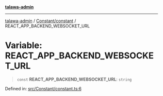 [**talawa-admin**](../../../README.md)

***

[talawa-admin](../../../modules.md) / [Constant/constant](../README.md) / REACT\_APP\_BACKEND\_WEBSOCKET\_URL

# Variable: REACT\_APP\_BACKEND\_WEBSOCKET\_URL

> `const` **REACT\_APP\_BACKEND\_WEBSOCKET\_URL**: `string`

Defined in: [src/Constant/constant.ts:6](https://github.com/bint-Eve/talawa-admin/blob/16ddeb98e6868a55bca282e700a8f4212d222c01/src/Constant/constant.ts#L6)
